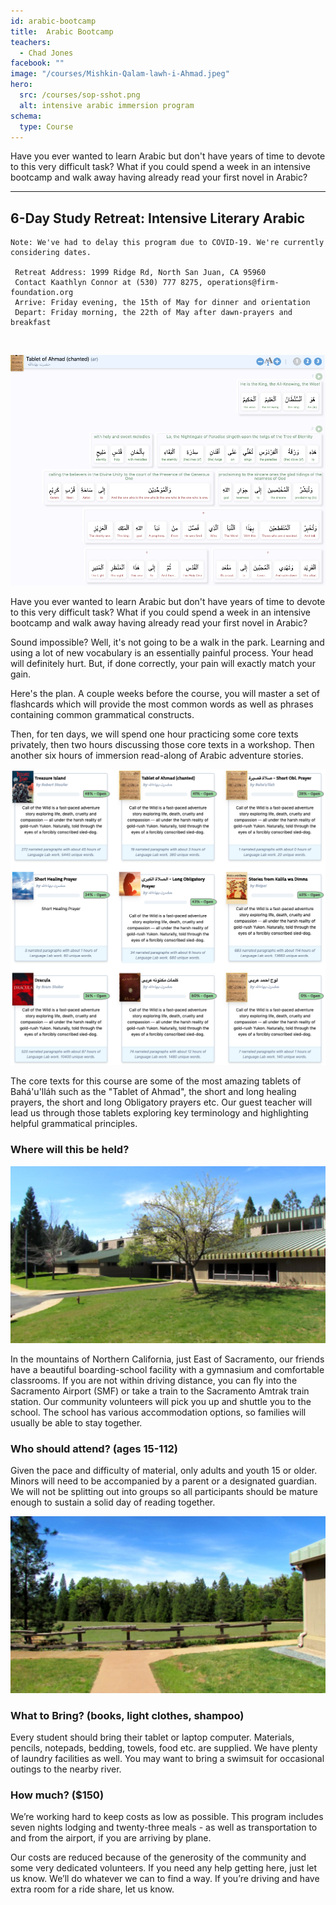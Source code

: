 ```yaml
---
id: arabic-bootcamp
title:  Arabic Bootcamp
teachers:
  - Chad Jones
facebook: ""
image: "/courses/Mishkin-Qalam-lawh-i-Ahmad.jpeg"
hero:
  src: /courses/sop-sshot.png
  alt: intensive arabic immersion program
schema:
  type: Course
---
```


Have you ever wanted to learn Arabic but don't have years of time to devote to this very difficult task? What if you could spend a week in an intensive bootcamp and walk away having already read your first novel in Arabic?

---

## 6-Day Study Retreat: Intensive Literary Arabic

```
Note: We've had to delay this program due to COVID-19. We're currently considering dates.

 Retreat Address: 1999 Ridge Rd, North San Juan, CA 95960
 Contact Kaathlyn Connor at (530) 777 8275, operations@firm-foundation.org
 Arrive: Friday evening, the 15th of May for dinner and orientation
 Depart: Friday morning, the 22th of May after dawn-prayers and breakfast
```
<br>



![software with tablet of ahmad](/courses/ahmad-sshot.png#floater2)

Have you ever wanted to learn Arabic but don't have years of time to devote to this very difficult task? What if you could spend a week in an intensive bootcamp and walk away having already read your first novel in Arabic?

Sound impossible? Well, it's not going to be a walk in the park. Learning and using a lot of new vocabulary is an essentially painful process. Your head will definitely hurt. But, if done correctly, your pain will exactly match your gain.

Here's the plan. A couple weeks before the course, you will master a set of flashcards which will provide the most common words as well as phrases containing common grammatical constructs.

Then, for ten days, we will spend one hour practicing some core texts privately, then two hours discussing those core texts in a workshop. Then another six hours of immersion read-along of Arabic adventure stories.


![library of arabic books](/courses/library-sshot.png#floater)

The core texts for this course are some of the most amazing tablets of Bahá'u'lláh such as the "Tablet of Ahmad", the short and long healing prayers, the short and long Obligatory prayers etc. Our guest teacher will lead us through those tablets exploring key terminology and highlighting helpful grammatical principles.



### Where will this be held?
![school front](/courses/school-front2.jpg#floater2)


In the mountains of Northern California, just East of Sacramento, our friends have a beautiful boarding-school facility with a gymnasium and comfortable classrooms. If you are not within driving distance, you can fly into the Sacramento Airport (SMF) or take a train to the Sacramento Amtrak train station. Our community volunteers will pick you up and shuttle you to the school. The school has various accommodation options, so families will usually be able to stay together.



### Who should attend? (ages 15-112)

Given the pace and difficulty of material, only adults and youth 15 or older. Minors will need to be accompanied by a parent or a designated guardian. We will not be splitting out into groups so all participants should be mature enough to sustain a solid day of reading together.




![school field](/courses/school-field.jpg#floater)
### What to Bring? (books, light clothes, shampoo)

Every student should bring their tablet or laptop computer. Materials, pencils, notepads, bedding, towels, food etc. are supplied. We have plenty of laundry facilities as well. You may want to bring a swimsuit for occasional outings to the nearby river.

### How much? ($150)

We’re working hard to keep costs as low as possible. This program includes seven nights lodging and twenty-three meals - as well as transportation to and from the airport, if you are arriving by plane.

Our costs are reduced because of the generosity of the community and some very dedicated volunteers. If you need any help getting here, just let us know. We’ll do whatever we can to find a way. If you’re driving and have extra room for a ride share, let us know.

<br><br><br><br>
